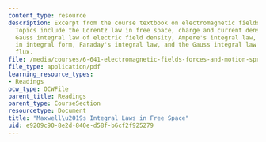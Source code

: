 ```yaml
---
content_type: resource
description: Excerpt from the course textbook on electromagnetic fields and energy.
  Topics include the Lorentz law in free space, charge and current densities, the
  Gauss integral law of electric field density, Ampere's integral law, charge conservation
  in integral form, Faraday's integral law, and the Gauss integral law of magnetic
  flux.
file: /media/courses/6-641-electromagnetic-fields-forces-and-motion-spring-2005/e9209c908e2d840ed58fb6cf2f925279_01.pdf
file_type: application/pdf
learning_resource_types:
- Readings
ocw_type: OCWFile
parent_title: Readings
parent_type: CourseSection
resourcetype: Document
title: "Maxwell\u2019s Integral Laws in Free Space"
uid: e9209c90-8e2d-840e-d58f-b6cf2f925279
---
```

